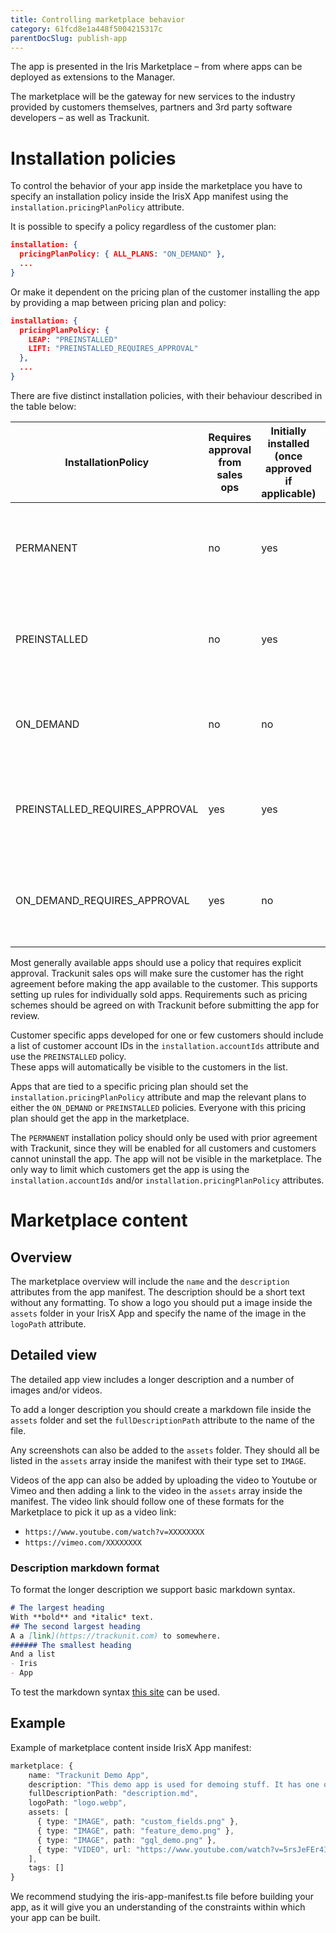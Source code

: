 ```yaml
---
title: Controlling marketplace behavior
category: 61fcd8e1a448f5004215317c
parentDocSlug: publish-app
---
```


The app is presented in the Iris Marketplace – from where apps can be deployed as extensions to the Manager.

The marketplace will be the gateway for new services to the industry provided by customers themselves, partners and 3rd party software developers – as well as Trackunit.

# Installation policies

To control the behavior of your app inside the marketplace you have to specify an installation policy inside the IrisX App manifest using the `installation.pricingPlanPolicy` attribute.

It is possible to specify a policy regardless of the customer plan:

```json
installation: {
  pricingPlanPolicy: { ALL_PLANS: "ON_DEMAND" },
  ...
}
```

Or make it dependent on the pricing plan of the customer installing the app by providing a map between pricing plan and policy:

```json
installation: {
  pricingPlanPolicy: { 
    LEAP: "PREINSTALLED" 
    LIFT: "PREINSTALLED_REQUIRES_APPROVAL" 
  },
  ...
}
```

There are five distinct installation policies, with their behaviour described in the table below:

| InstallationPolicy             | Requires approval from sales ops | Initially installed (once approved if applicable) | Uninstallable | Visible on Marketplace | Description <br/>                                                              |
|--------------------------------|----------------------------|---------------------------------------------------|---------------|---------------|--------------------------------------------------------------------------------|
| PERMANENT                      | no  | yes | no  | no  | Apps developed by Trackunit, needed by all customers                           |
| PREINSTALLED                   | no  | yes | yes | no  | Apps developed by Trackunit or Partners that are part of the base subscription |
| ON_DEMAND                      | no  | no  | yes | yes | Apps developed by Trackunit or Partners that are free to install               |
| PREINSTALLED_REQUIRES_APPROVAL | yes | yes | yes | yes | Apps developed by Trackunit that require extra pricing agreement               |
| ON_DEMAND_REQUIRES_APPROVAL    | yes | no  | yes | yes | Apps developed by Partners that require extra pricing agreement                |

<!--

[//]: # (new image should go here)

The image below demonstrates the installation flow for apps using each of the installation policies:

![](https://files.readme.io/e11630c-image.png)

-->

Most generally available apps should use a policy that requires explicit approval. Trackunit sales ops will make sure the customer has the right agreement before making the app available to the customer. This supports setting up rules for individually sold apps. Requirements such as pricing schemes should be agreed on with Trackunit before submitting the app for review.

Customer specific apps developed for one or few customers should include a list of customer account IDs in the `installation.accountIds` attribute and use the `PREINSTALLED` policy.  
These apps will automatically be visible to the customers in the list.

Apps that are tied to a specific pricing plan should set the `installation.pricingPlanPolicy` attribute and map the relevant plans to either the `ON_DEMAND` or `PREINSTALLED` policies. Everyone with this pricing plan should get the app in the marketplace.

The `PERMANENT` installation policy should only be used with prior agreement with Trackunit, since they will be enabled for all customers and customers cannot uninstall the app. The app will not be visible in the marketplace. The only way to limit which customers get the app is using the `installation.accountIds` and/or `installation.pricingPlanPolicy` attributes.

# Marketplace content

## Overview

The marketplace overview will include the `name` and the `description` attributes from the app manifest. The description should be a short text without any formatting.
To show a logo you should put a image inside the `assets` folder in your IrisX App and specify the name of the image in the `logoPath` attribute.

## Detailed view

The detailed app view includes a longer description and a number of images and/or videos.

To add a longer description you should create a markdown file inside the `assets` folder and set the `fullDescriptionPath` attribute to the name of the file.

Any screenshots can also be added to the `assets` folder. They should all be listed in the `assets` array inside the manifest with their type set to `IMAGE`.

Videos of the app can also be added by uploading the video to Youtube or Vimeo and then adding a link to the video in the `assets` array inside the manifest. The video link should follow one of these formats for the Marketplace to pick it up as a video link:
- `https://www.youtube.com/watch?v=XXXXXXXX`
- `https://vimeo.com/XXXXXXXX`

### Description markdown format

To format the longer description we support basic markdown syntax.

```markdown
# The largest heading
With **bold** and *italic* text.
## The second largest heading
A a [link](https://trackunit.com) to somewhere.
###### The smallest heading
And a list
- Iris
- App
```

To test the markdown syntax [this site](https://marked.js.org/demo/?text=%23%20The%20largest%20heading%0AWith%20**bold**%20and%20*italic*%20text.%0A%23%23%20The%20second%20largest%20heading%0AA%20a%20%5Blink%5D(https%3A%2F%2Ftrackunit.com)%20to%20somewhere.%0A%23%23%23%23%23%23%20The%20smallest%20heading%0AAnd%20a%20list%0A-%20Iris%0A-%20App&options=%7B%0A%20%22async%22%3A%20false%2C%0A%20%22baseUrl%22%3A%20null%2C%0A%20%22breaks%22%3A%20false%2C%0A%20%22extensions%22%3A%20null%2C%0A%20%22gfm%22%3A%20true%2C%0A%20%22headerIds%22%3A%20true%2C%0A%20%22headerPrefix%22%3A%20%22%22%2C%0A%20%22highlight%22%3A%20null%2C%0A%20%22langPrefix%22%3A%20%22language-%22%2C%0A%20%22mangle%22%3A%20true%2C%0A%20%22pedantic%22%3A%20false%2C%0A%20%22sanitize%22%3A%20false%2C%0A%20%22sanitizer%22%3A%20null%2C%0A%20%22silent%22%3A%20false%2C%0A%20%22smartLists%22%3A%20false%2C%0A%20%22smartypants%22%3A%20false%2C%0A%20%22tokenizer%22%3A%20null%2C%0A%20%22walkTokens%22%3A%20null%2C%0A%20%22xhtml%22%3A%20false%0A%7D&version=master) can be used.

## Example

Example of marketplace content inside IrisX App manifest:

```typescript
marketplace: {
    name: "Trackunit Demo App",
    description: "This demo app is used for demoing stuff. It has one of each extension type.",
    fullDescriptionPath: "description.md",
    logoPath: "logo.webp",
    assets: [
      { type: "IMAGE", path: "custom_fields.png" },
      { type: "IMAGE", path: "feature_demo.png" },
      { type: "IMAGE", path: "gql_demo.png" },
      { type: "VIDEO", url: "https://www.youtube.com/watch?v=5rsJeFEr4IE" },
    ],
    tags: []
}
```

We recommend studying the iris-app-manifest.ts file before building your app, as it will give you an understanding of the constraints within which your app can be built.
